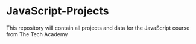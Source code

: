 # JavaScript-Projects

This repository will contain all projects and data for the JavaScript course from The Tech Academy

